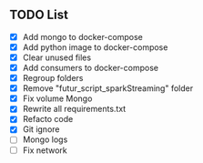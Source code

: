 ## TODO List

- [x] Add mongo to docker-compose
- [x] Add python image to docker-compose
- [x] Clear unused files
- [x] Add consumers to docker-compose
- [x] Regroup folders
- [x] Remove "futur_script_sparkStreaming" folder
- [x] Fix volume Mongo
- [x] Rewrite all requirements.txt
- [x] Refacto code
- [x] Git ignore
- [ ] Mongo logs
- [ ] Fix network
